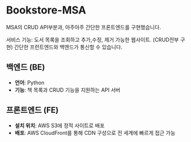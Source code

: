 # Bookstore-MSA

MSA의 CRUD API부분과, 아주아주 간단한 프론트엔드를 구현했습니다.

서비스 기능:
도서 목록을 조회하고 추가,수정, 제거 가능한 웹사이트. (CRUD전부 구현)
간단한 프런트엔드와 백엔드가 통신할 수 있습니다.

## 백엔드 (BE)
- **언어**: Python
- **기능**: 책 목록과 CRUD 기능을 지원하는 API 서버

## 프론트엔드 (FE)
- **설치 위치**: AWS S3에 정적 사이트로 배포
- **배포**: AWS CloudFront를 통해 CDN 구성으로 전 세계에 빠르게 접근 가능
